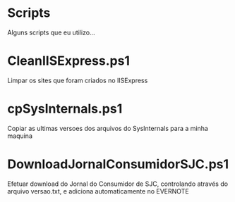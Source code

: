 # Scripts
Alguns scripts que eu utilizo...


# CleanIISExpress.ps1
Limpar os sites que foram criados no IISExpress

# cpSysInternals.ps1
Copiar as ultimas versoes dos arquivos do SysInternals para a minha maquina

# DownloadJornalConsumidorSJC.ps1
Efetuar download do Jornal do Consumidor de SJC, controlando através do arquivo versao.txt, e adiciona automaticamente no EVERNOTE
